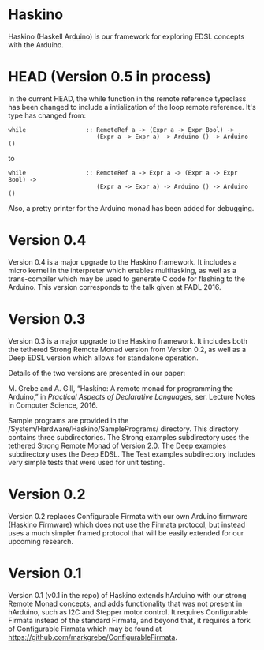# Haskino

Haskino (Haskell Arduino) is our framework for exploring EDSL concepts with the Arduino.

# HEAD (Version 0.5 in process)

In the current HEAD, the while function in the remote reference typeclass has been changed to include a intialization of the loop remote reference.  It's type has changed from:

    while                 :: RemoteRef a -> (Expr a -> Expr Bool) -> 
                             (Expr a -> Expr a) -> Arduino () -> Arduino ()

to

    while                 :: RemoteRef a -> Expr a -> (Expr a -> Expr Bool) -> 
                             (Expr a -> Expr a) -> Arduino () -> Arduino ()

Also, a pretty printer for the Arduino monad has been added for debugging.

# Version 0.4

Version 0.4 is a major upgrade to the Haskino framework.  It includes a micro kernel in the interpreter which enables multitasking, as well as a trans-compiler which may be used to generate C code for flashing to the Arduino.  This version corresponds to the talk given at PADL 2016.

# Version 0.3

Version 0.3 is a major upgrade to the Haskino framework.  It includes both the
tethered Strong Remote Monad version from Version 0.2, as well as a Deep
EDSL version which allows for standalone operation.

Details of the two versions are presented in our paper:

M. Grebe and A. Gill, “Haskino: A remote monad for programming the Arduino,”
in *Practical Aspects of Declarative Languages*, ser. Lecture Notes in
Computer Science, 2016.

Sample programs are provided in the /System/Hardware/Haskino/SamplePrograms/
directory.  This directory contains three subdirectories.  The Strong examples
subdirectory uses the tethered Strong Remote Monad of Version 2.0.  The Deep
examples subdirectory uses the Deep EDSL.  The Test examples subdirectory
includes very simple tests that were used for unit testing.

# Version 0.2

Version 0.2 replaces Configurable Firmata with our own Arduino firmware
(Haskino Firmware) which does not use the Firmata protocol, but instead uses
a much simpler framed protocol that will be easily extended for our
upcoming research.

# Version 0.1 

Version 0.1 (v0.1 in the repo) of Haskino extends hArduino with our
strong Remote Monad concepts, and adds functionality that was not present
in hArduino, such as I2C and Stepper motor control.  It requires Configurable
Firmata instead of the standard Firmata, and beyond that, it requires a fork
of Configurable Firmata which may be found at 
https://github.com/markgrebe/ConfigurableFirmata.

